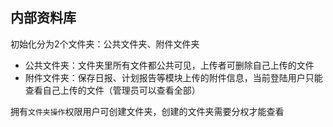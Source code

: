 ## 内部资料库
初始化分为2个文件夹：公共文件夹、附件文件夹
- 公共文件夹：文件夹里所有文件都公共可见，上传者可删除自己上传的文件
- 附件文件夹：保存日报、计划报告等模块上传的附件信息，当前登陆用户只能查看自己上传的文件（管理员可以查看全部）

拥有`文件夹操作`权限用户可创建文件夹，创建的文件夹需要分权才能查看